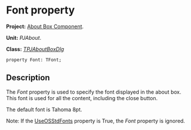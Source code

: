 # Font property #

**Project:** [About Box Component](AboutBoxComponent.md).

**Unit:** _PJAbout_.

**Class:** _[TPJAboutBoxDlg](TPJAboutBoxDlg.md)_

```
property Font: TFont;
```

## Description ##

The _Font_ property is used to specify the font displayed in the about box. This font is used for all the content, including the close button.

The default font is Tahoma 8pt.

Note: If the [UseOSStdFonts](TPJAboutBoxDlgUseOSStdFonts.md) property is True, the _Font_ property is ignored.